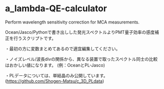 # a_lambda-QE-calculator
Perform wavelength sensitivity correction for MCA measurements.

Ocean/Jasco/Pythonで書き出しした発光スペクトルよりPMT量子効率の感度補正を行うスクリプトです。

・最初の方に変数まとめてあるので適宜編集してください。

・ノイズレベル/波長divの関係から、異なる装置で取ったスペクトル同士の比較はおかしい値になります。 (例：OceanとPL-Jasco)

・PLデータについては、単結晶のみ公開しています。 (https://github.com/Shogen-Matsu/c_3D_PLdata)
